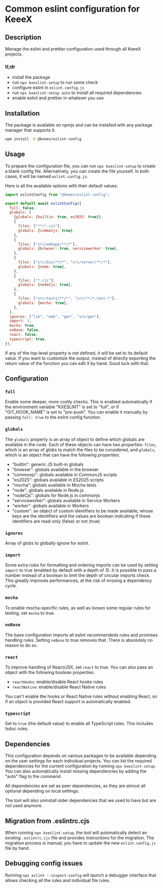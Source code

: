 # Common eslint configuration for KeeeX

## Description

Manage the eslint and prettier configuration used through all KeeeX projects.

### tl;dr

- install the package
- run `npx kxeslint-setup` to run some check
- configure eslint in `eslint.config.js`
- run `npx kxeslint-setup auto` to install all required dependencies
- enable eslint and prettier in whatever you use

## Installation

The package is available on npmjs and can be installed with any package manager that supports it.

```bash
npm install -D @keeex/eslint-config
```

## Usage

To prepare the configuration file, you can run `npx kxeslint-setup` to create a blank config file.
Alternatively, you can create the file yourself. In both cases, it will be named `eslint.config.js`.

Here is all the available options with their default values:

```JavaScript
import eslintConfig from "@keeex/eslint-config";

export default await eslintConfig({
  full: false,
  globals: [
    {globals: {builtin: true, es2025: true}},
    {
      files: ["**/*.cjs"],
      globals: {commonjs: true},
    },
    {
      files: ["src/webapp/**/*"],
      globals: {browser: true, serviceworker: true},
    },
    {
      files: ["src/bin/**/*", "src/server/**/*"],
      globals: {node: true},
    },
    {
      files: ["*.cjs"],
      globals: {nodeCjs: true},
    },
    {
      files: ["src/tests/**/*", "src/**/*.test.*"],
      globals: {mocha: true},
    },
  ],
  ignores: ["lib", "web", "gen", "src/gen"],
  import: 3,
  mocha: true,
  noBase: false,
  react: false,
  typescript: true,
});
```

If any of the top-level property is not defined, it will be set to its default value. If you want to
customize the output, instead of directly exporting the return value of the function you can edit it
by hand. Good luck with that.

## Configuration

### `full`

Enable some deeper, more costly checks. This is enabled automatically if the environment variable
"KXESLINT" is set to "full", or if "GIT_HOOK_NAME" is set to "pre-push". You can enable it manually
by passing `full: true` to the eslint config function.

### `globals`

The `globals` property is an array of object to define which globals are available in the code. Each
of these objects can have two properties: `files`, which is an array of globs to match the files to
be considered, and `globals`, which is an object that can have the following properties:

- "builtin": generic JS built-in globals
- "browser": globals available in the browser
- "commonjs": globals available in CommonJS scripts
- "es2025": globals available in ES2025 scripts
- "mocha": globals available in Mocha tests
- "node": globals available in Node.js
- "nodeCjs": globals for Node.js in commonjs
- "serviceworker": globals available in Service Workers
- "worker": globals available in Workers
- "custom": an object of custom identifiers to be made available, whose keys are the identifiers and
  the values are boolean indicating if these identifiers are read-only (false) or not (true)

### `ignores`

Array of globs to globally ignore for eslint.

### `import`

Some extra rules for formatting and ordering imports can be used by setting `import` to true
(enabled by default with a depth of 3). It is possible to pass a number instead of a boolean to
limit the depth of circular imports check. This greatly improves performances, at the risk of
missing a dependency cycle.

### `mocha`

To enable mocha-specific rules, as well as loosen some regular rules for testing, set `mocha` to
true.

### `noBase`

The base configuration imports all eslint recommendeds rules and promises handling rules. Setting
`noBase` to true removes that. There is absolutely no reason to do so.

### `react`

To improve handling of React/JSX, set `react` to true. You can also pass an object with the
following boolean properties:

- `reactHooks`: enable/disable React hooks rules
- `reactNative`: enable/disable React Native rules

You can't enable the hooks or React Native rules without enabling React, so if an object is provided
React support is automatically enabled.

### `typescript`

Set to `true` (the default value) to enable all TypeScript rules. This includes tsdoc rules.

## Dependencies

This configuration depends on various packages to be available depending on the user settings for
each individual projects. You can list the required dependencies for the current configuration by
running `npx kxeslint-setup`. You can also automatically install missing dependencies by adding the
"auto" flag to the command.

All dependencies are set as peer dependencies, as they are almost all optional depending on local
settings.

The tool will also uninstall older dependencies that we used to have but are not used anymore.

## Migration from .eslintrc.cjs

When running `npx kxeslint-setup`, the tool will automatically detect an existing `.eslintrc.cjs`
file and provides instructions for the migration. The migration process is manual; you have to
update the new `eslint.config.js` file by hand.

## Debugging config issues

Running `npx eslint --inspect-config` will launch a debugger interface that allows checking all the
rules and individual file rules.
